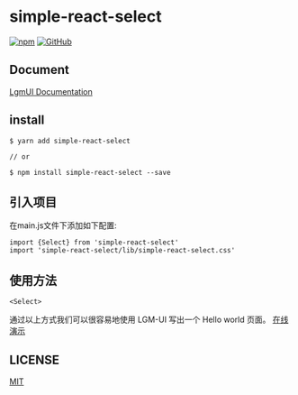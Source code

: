 # simple-react-select

[![npm](https://img.shields.io/npm/v/lgm-ui)](https://www.npmjs.com/package/lgm-ui)
[![GitHub](https://img.shields.io/github/license/Hentaitang/Lgm-UI)](https://github.com/Hentaitang/Lgm-UI/blob/master/LICENSE)

## Document
[LgmUI Documentation](https://hentaitang.github.io/Lgm-UI/)
## install
```$xslt
$ yarn add simple-react-select

// or

$ npm install simple-react-select --save
```
## 引入项目
在main.js文件下添加如下配置:
```$xslt
import {Select} from 'simple-react-select'
import 'simple-react-select/lib/simple-react-select.css'

```
## 使用方法
```$xslt
<Select>
```
通过以上方式我们可以很容易地使用 LGM-UI 写出一个 Hello world 页面。 [在线演示](https://codesandbox.io/s/fptfq)

## LICENSE
[MIT](https://github.com/Hentaitang/Lgm-UI/blob/master/LICENSE)
